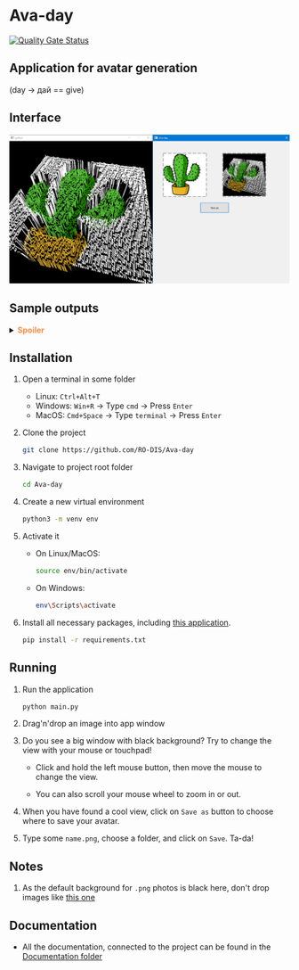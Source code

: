 # Ava-day

[![Quality Gate Status](https://sonarcloud.io/api/project_badges/measure?project=RO-DIS_Ava-day&metric=alert_status)](https://sonarcloud.io/dashboard?id=RO-DIS_Ava-day)

## Application for avatar generation

   (day -> дай == give)


## Interface

<img src="./README/interface.png" style="height: auto; width: auto;"/>

## Sample outputs

   <details><summary><b><font color="#fa8e47">Spoiler</font></b></summary>
   <div id="column">
      <div id="row">
         <img src="./README/m.png" style="height: 350px; width: auto;"/>
         <img src="./README/m_c.png" style="height: 350px; width: auto;"/>
      </div>
      <div id="row">
         <img src="./README/tiger.png" style="height: 350px; width: auto;"/>
         <img src="./README/tiger_c.png" style="height: 350px; width: auto;"/>
      </div>
      <div id="row">
         <img src="./README/bird.png" style="height: 350px; width: auto;"/>
         <img src="./README/bird_c.png" style="height: 350px; width: auto;"/>
      </div>
      <div id="row">
         <img src="./README/hockey.png" style="height: 350px; width: auto;"/>
         <img src="./README/hockey_c.png" style="height: 350px; width: auto;"/>
      </div>
   </div>
   </details>

## Installation

1. Open a terminal in some folder
   - Linux: `Ctrl+Alt+T` 
   - Windows: `Win+R` -> Type `cmd` -> Press `Enter`
   - MacOS: `Cmd+Space` -> Type `terminal` -> Press `Enter`

1. Clone the project

   ```sh
   git clone https://github.com/RO-DIS/Ava-day
   ```

1. Navigate to project root folder

   ```sh
   cd Ava-day
   ```

1. Create a new virtual environment

   ```sh
   python3 -m venv env
   ```
1. Activate it

   - On Linux/MacOS:
      ```sh
      source env/bin/activate
      ```
   - On Windows:
      ```sh
      env\Scripts\activate
      ```

1. Install all necessary packages, including [this application](https://stackoverflow.com/a/50194143).

    ```sh
    pip install -r requirements.txt
    ```

## Running

1. Run the application

    ```sh
    python main.py
    ```

2. Drag'n'drop an image into app window

3. Do you see a big window with black background? Try to change the view with your mouse or touchpad!

   - Click and hold the left mouse button, then move the mouse to change the view. 

   - You can also scroll your mouse wheel to zoom in or out.

4. When you have found a cool view, click on `Save as` button to choose where to save your avatar.

5. Type some `name.png`, choose a folder, and click on `Save`. Ta-da!

## Notes

1. As the default background for `.png` photos is black here, don't drop images like [this one](https://upload.wikimedia.org/wikipedia/ru/thumb/7/78/Trollface.svg/1200px-Trollface.svg.png)

## Documentation

* All the documentation, connected to the project can be found in the [Documentation folder](/Documentation)